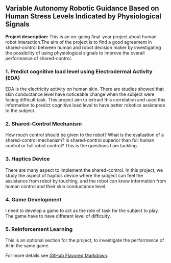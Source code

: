 ## Variable Autonomy Robotic Guidance Based on Human Stress Levels Indicated by Physiological Signals

**Project description:** This is an on-going final-year project about human-robot interaction.The aim of the project is to find a good agreement in shared-control between human and robot decision maker by investigating the possibility of using physiological signals to improve the overall performance of shared-control.

### 1. Predict cognitive load level using Electrodermal Activity (EDA)

EDA is the electricity activity on human skin. There are studies showed that skin conductance level have noticeable change when the subject were facing difficult task. This project aim to extract this correlation and used this information to predict cognitive load level to have better robotics assistance to the subject.

### 2. Shared-Control Mechanism

How much control should be given to the robot? What is the evaluation of a shared-control mechanism? Is shared-control superior than full human control or full robot control? This is the questions I am tackling.

### 3. Haptics Device
There are many aspect to implement the shared-control. In this project, we study the aspect of haptics device where the subject can feel the assistance from robot by touching, and the robot can know information from human control and their skin conductance level.

### 4. Game Development
I need to develop a game to act as the role of task for the subject to play. The game have to have different level of difficulty.

### 5. Reinforcement Learning 

This is an optional section for the project, to investigate the performance of AI in the same game.

For more details see [GitHub Flavored Markdown](https://guides.github.com/features/mastering-markdown/).

